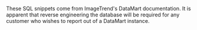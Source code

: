 These SQL snippets come from ImageTrend's DataMart documentation.  It is apparent that reverse engineering the database will be required for any customer who wishes to report out of a DataMart instance.